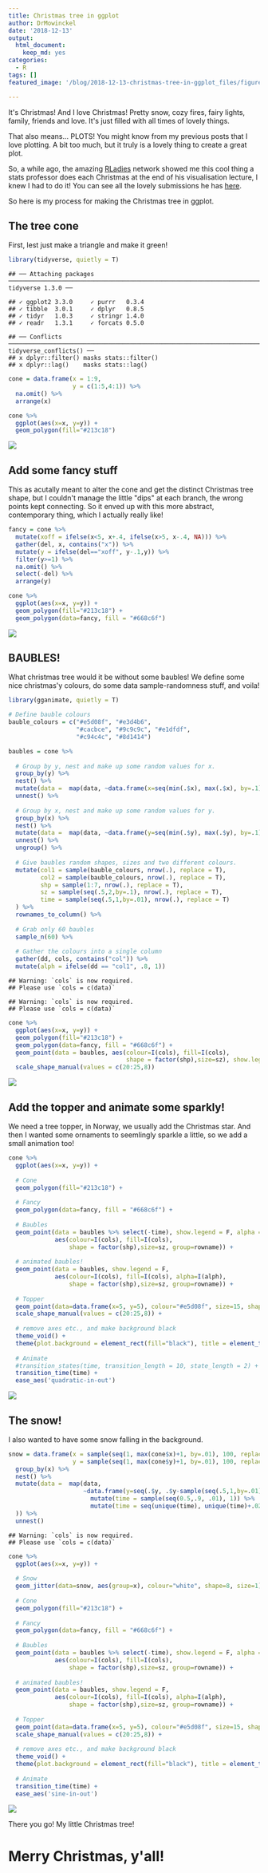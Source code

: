 ```yaml
---
title: Christmas tree in ggplot
author: DrMowinckel
date: '2018-12-13'
output:
  html_document:
    keep_md: yes
categories:
  - R
tags: []
featured_image: '/blog/2018-12-13-christmas-tree-in-ggplot_files/figure-html/featured-1.gif' 

---
```


It's Christmas! And I love Christmas! Pretty snow, cozy fires, fairy lights, family, friends and love. It's just filled with all times of lovely things. 

That also means... PLOTS! You might know from my previous posts that I love plotting. A bit too much, but it truly is a lovely thing to create a great plot. 

So, a while ago, the amazing [RLadies](rladies.org) network showed me this cool thing a stats professor does each Christmas at the end of his visualisation lecture, I knew I had to do it! You can see all the lovely submissions he has [here](http://smarterpoland.pl/index.php/2017/12/christmas-trees/).

So here is my process for making the Christmas tree in ggplot.

## The tree cone
First, lest just make a triangle and make it green!

```r
library(tidyverse, quietly = T)
```

```
## ── Attaching packages ──────────────────────────────────────────────────────────────────────────────────────────────── tidyverse 1.3.0 ──
```

```
## ✓ ggplot2 3.3.0     ✓ purrr   0.3.4
## ✓ tibble  3.0.1     ✓ dplyr   0.8.5
## ✓ tidyr   1.0.3     ✓ stringr 1.4.0
## ✓ readr   1.3.1     ✓ forcats 0.5.0
```

```
## ── Conflicts ─────────────────────────────────────────────────────────────────────────────────────────────────── tidyverse_conflicts() ──
## x dplyr::filter() masks stats::filter()
## x dplyr::lag()    masks stats::lag()
```

```r
cone = data.frame(x = 1:9,
                  y = c(1:5,4:1)) %>% 
  na.omit() %>% 
  arrange(x)

cone %>% 
  ggplot(aes(x=x, y=y)) +
  geom_polygon(fill="#213c18")
```

![](index_files/figure-html/unnamed-chunk-1-1.png)<!-- -->

## Add some fancy stuff
This as acutally meant to alter the cone and get the distinct Christmas tree shape, but I couldn't manage the little "dips" at each branch, the wrong points kept connecting. 
So it enved up with this more abstract, contemporary thing, which I actually really like!

```r
fancy = cone %>% 
  mutate(xoff = ifelse(x<5, x+.4, ifelse(x>5, x-.4, NA))) %>% 
  gather(del, x, contains("x")) %>% 
  mutate(y = ifelse(del=="xoff", y-.1,y)) %>% 
  filter(y>=1) %>% 
  na.omit() %>% 
  select(-del) %>% 
  arrange(y)

cone %>% 
  ggplot(aes(x=x, y=y)) +
  geom_polygon(fill="#213c18") +
  geom_polygon(data=fancy, fill = "#668c6f")
```

![](index_files/figure-html/unnamed-chunk-2-1.png)<!-- -->

## BAUBLES!
What christmas tree would it be without some baubles!
We define some nice christmas'y colours, do some data sample-randomness stuff, and voila!

```r
library(gganimate, quietly = T)

# Define bauble colours
bauble_colours = c("#e5d08f", "#e3d4b6",
                   "#cacbce", "#9c9c9c", "#e1dfdf",
                   "#c94c4c", "#8d1414")

baubles = cone %>% 
  
  # Group by y, nest and make up some random values for x.
  group_by(y) %>% 
  nest() %>% 
  mutate(data =  map(data, ~data.frame(x=seq(min(.$x), max(.$x), by=.1)))) %>% 
  unnest() %>% 
  
  # Group by x, nest and make up some random values for y.
  group_by(x) %>% 
  nest() %>% 
  mutate(data =  map(data, ~data.frame(y=seq(min(.$y), max(.$y), by=.1)))) %>% 
  unnest() %>% 
  ungroup() %>% 
  
  # Give baubles random shapes, sizes and two different colours.
  mutate(col1 = sample(bauble_colours, nrow(.), replace = T),
         col2 = sample(bauble_colours, nrow(.), replace = T),
         shp = sample(1:7, nrow(.), replace = T),
         sz = sample(seq(.5,2,by=.1), nrow(.), replace = T),
         time = sample(seq(.5,1,by=.01), nrow(.), replace = T)
  ) %>%
  rownames_to_column() %>% 
  
  # Grab only 60 baubles
  sample_n(60) %>% 
  
  # Gather the colours into a single column
  gather(dd, cols, contains("col")) %>% 
  mutate(alph = ifelse(dd == "col1", .8, 1))
```

```
## Warning: `cols` is now required.
## Please use `cols = c(data)`

## Warning: `cols` is now required.
## Please use `cols = c(data)`
```

```r
cone %>% 
  ggplot(aes(x=x, y=y)) +
  geom_polygon(fill="#213c18") +
  geom_polygon(data=fancy, fill = "#668c6f") +
  geom_point(data = baubles, aes(colour=I(cols), fill=I(cols), 
                                 shape = factor(shp),size=sz), show.legend = F) + 
  scale_shape_manual(values = c(20:25,8))
```

![](index_files/figure-html/unnamed-chunk-3-1.png)<!-- -->

## Add the topper and animate some sparkly!
We need a tree topper, in Norway, we usually add the Christmas star.
And then I wanted some ornaments to seemlingly sparkle a little, so we add a small animation too!

```r
cone %>% 
  ggplot(aes(x=x, y=y)) +
  
  # Cone
  geom_polygon(fill="#213c18") +
  
  # Fancy
  geom_polygon(data=fancy, fill = "#668c6f") +
  
  # Baubles
  geom_point(data = baubles %>% select(-time), show.legend = F, alpha = .7,
             aes(colour=I(cols), fill=I(cols),
                 shape = factor(shp),size=sz, group=rowname)) +
  
  # animated baubles!
  geom_point(data = baubles, show.legend = F,
             aes(colour=I(cols), fill=I(cols), alpha=I(alph),
                 shape = factor(shp),size=sz, group=rowname)) + 
  
  # Topper
  geom_point(data=data.frame(x=5, y=5), colour="#e5d08f", size=15, shape=8) +
  scale_shape_manual(values = c(20:25,8)) +
  
  # remove axes etc., and make background black
  theme_void() + 
  theme(plot.background = element_rect(fill="black"), title = element_text(colour="white")) +
  
  # Animate
  #transition_states(time, transition_length = 10, state_length = 2) + 
  transition_time(time) + 
  ease_aes('quadratic-in-out') 
```

![](index_files/figure-html/unnamed-chunk-4-1.gif)<!-- -->


## The snow!
I also wanted to have some snow falling in the background. 


```r
snow = data.frame(x = sample(seq(1, max(cone$x)+1, by=.01), 100, replace = F),
                  y = sample(seq(1, max(cone$y)+1, by=.01), 100, replace = F)) %>% 
  group_by(x) %>% 
  nest() %>% 
  mutate(data =  map(data, 
                     ~data.frame(y=seq(.$y, .$y-sample(seq(.5,1,by=.01),1), length.out = 100)) %>% 
                       mutate(time = sample(seq(0.5,.9, .01), 1)) %>% 
                       mutate(time = seq(unique(time), unique(time)+.02, length.out = nrow(.)))
  )) %>% 
  unnest() 
```

```
## Warning: `cols` is now required.
## Please use `cols = c(data)`
```

```r
cone %>% 
  ggplot(aes(x=x, y=y)) +
  
  # Snow
  geom_jitter(data=snow, aes(group=x), colour="white", shape=8, size=1) +
  
  # Cone
  geom_polygon(fill="#213c18") +
  
  # Fancy
  geom_polygon(data=fancy, fill = "#668c6f") +
  
  # Baubles
  geom_point(data = baubles %>% select(-time), show.legend = F, alpha = .7,
             aes(colour=I(cols), fill=I(cols),
                 shape = factor(shp),size=sz, group=rowname)) +
  
  # animated baubles!
  geom_point(data = baubles, show.legend = F,
             aes(colour=I(cols), fill=I(cols), alpha=I(alph),
                 shape = factor(shp),size=sz, group=rowname)) +
  
  # Topper
  geom_point(data=data.frame(x=5, y=5), colour="#e5d08f", size=15, shape=8) +
  scale_shape_manual(values = c(20:25,8)) +
  
  # remove axes etc., and make background black
  theme_void() + 
  theme(plot.background = element_rect(fill="black"), title = element_text(colour="white")) +
  
  # Animate
  transition_time(time) + 
  ease_aes('sine-in-out') 
```

![](index_files/figure-html/featured-1.gif)<!-- -->

There you go! My little Christmas tree!

# Merry Christmas, y'all!

